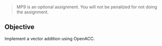 

> MP9  is an optional assignment. You will not be penalized for not doing the assignment.

## Objective

Implement a vector addition using OpenACC.


